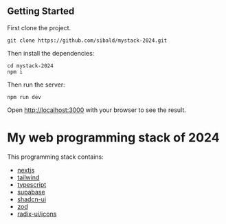 ## Getting Started

First clone the project.

```
git clone https://github.com/sibald/mystack-2024.git
```

Then install the dependencies:

```
cd mystack-2024
npm i
```

Then run the server:

```
npm run dev
```

Open [http://localhost:3000](http://localhost:3000) with your browser to see the result.

# My web programming stack of 2024

This programming stack contains:

- [nextjs](https://nextjs.org)
- [tailwind](https://tailwindcss.com)
- [typescript](https://www.typescriptlang.org)
- [supabase](https://supabase.com)
- [shadcn-ui](https://ui.shadcn.com)
- [zod](https://zod.dev)
- [radix-ui/icons](https://radix-ui.com/icons)
